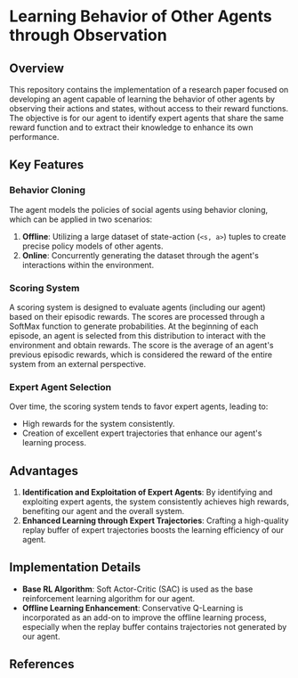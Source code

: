 # Learning Behavior of Other Agents through Observation

## Overview
This repository contains the implementation of a research paper focused on developing an agent capable of learning the behavior of other agents by observing their actions and states, without access to their reward functions. The objective is for our agent to identify expert agents that share the same reward function and to extract their knowledge to enhance its own performance.

## Key Features

### Behavior Cloning
The agent models the policies of social agents using behavior cloning, which can be applied in two scenarios:
1. **Offline**: Utilizing a large dataset of state-action (`<s, a>`) tuples to create precise policy models of other agents.
2. **Online**: Concurrently generating the dataset through the agent's interactions within the environment.

### Scoring System
A scoring system is designed to evaluate agents (including our agent) based on their episodic rewards. The scores are processed through a SoftMax function to generate probabilities. At the beginning of each episode, an agent is selected from this distribution to interact with the environment and obtain rewards. The score is the average of an agent's previous episodic rewards, which is considered the reward of the entire system from an external perspective.

### Expert Agent Selection
Over time, the scoring system tends to favor expert agents, leading to:
- High rewards for the system consistently.
- Creation of excellent expert trajectories that enhance our agent's learning process.

## Advantages
1. **Identification and Exploitation of Expert Agents**: By identifying and exploiting expert agents, the system consistently achieves high rewards, benefiting our agent and the overall system.
2. **Enhanced Learning through Expert Trajectories**: Crafting a high-quality replay buffer of expert trajectories boosts the learning efficiency of our agent.

## Implementation Details
- **Base RL Algorithm**: Soft Actor-Critic (SAC) is used as the base reinforcement learning algorithm for our agent.
- **Offline Learning Enhancement**: Conservative Q-Learning is incorporated as an add-on to improve the offline learning process, especially when the replay buffer contains trajectories not generated by our agent.

## References
